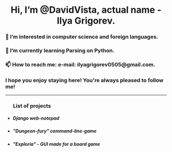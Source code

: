 <h1 align="center"> Hi, I’m @DavidVista, actual name - Ilya Grigorev. </h1>
<h3>👀 I’m interested in computer science and foreign languages. </h3>
<h3>🌱 I’m currently learning Parsing on Python.</h3>
<h3>📫 How to reach me: e-mail: ilyagrigorev0505@gmail.com.</h3>
<h3>I hope you enjoy staying here! You're always pleased to follow me!</h3>
<hr>
<ul> <h3> List of projects </h3>
 <li> <h5> Django web-notepad </h5> </li>
 <li> <h5> "Dungeon-fury" command-line-game </h5> </li>
 <li> <h5> "Exploria" - GUI made for a board game</h5></li>
</ul>

<!---
DavidVista/DavidVista is a ✨ special ✨ repository because its `README.md` (this file) appears on your GitHub profile.
You can click the Preview link to take a look at your changes.
--->
